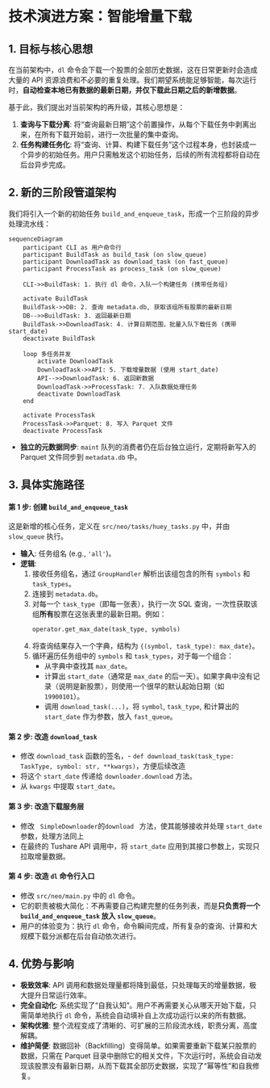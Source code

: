 # 技术演进方案：智能增量下载

## 1. 目标与核心思想

在当前架构中，`dl` 命令会下载一个股票的全部历史数据，这在日常更新时会造成大量的 API 资源浪费和不必要的重复处理。我们期望系统能足够智能，每次运行时，**自动检查本地已有数据的最新日期，并仅下载此日期之后的新增数据**。

基于此，我们提出对当前架构的再升级，其核心思想是：

1.  **查询与下载分离**: 将“查询最新日期”这个前置操作，从每个下载任务中剥离出来，在所有下载开始前，进行一次批量的集中查询。
2.  **任务构建任务化**: 将“查询、计算、构建下载任务”这个过程本身，也封装成一个异步的初始任务。用户只需触发这个初始任务，后续的所有流程都将自动在后台异步完成。

## 2. 新的三阶段管道架构

我们将引入一个新的初始任务 `build_and_enqueue_task`，形成一个三阶段的异步处理流水线：

```mermaid
sequenceDiagram
    participant CLI as 用户命令行
    participant BuildTask as build_task (on slow_queue)
    participant DownloadTask as download_task (on fast_queue)
    participant ProcessTask as process_task (on slow_queue)

    CLI->>BuildTask: 1. 执行 dl 命令，入队一个构建任务 (携带任务组)

    activate BuildTask
    BuildTask->>DB: 2. 查询 metadata.db, 获取该组所有股票的最新日期
    DB-->>BuildTask: 3. 返回最新日期
    BuildTask->>DownloadTask: 4. 计算日期范围，批量入队下载任务 (携带 start_date)
    deactivate BuildTask

    loop 多任务并发
        activate DownloadTask
        DownloadTask->>API: 5. 下载增量数据 (使用 start_date)
        API-->>DownloadTask: 6. 返回新数据
        DownloadTask->>ProcessTask: 7. 入队数据处理任务
        deactivate DownloadTask
    end

    activate ProcessTask
    ProcessTask->>Parquet: 8. 写入 Parquet 文件
    deactivate ProcessTask

```

- **独立的元数据同步**: `maint` 队列的消费者仍在后台独立运行，定期将新写入的 Parquet 文件同步到 `metadata.db` 中。

## 3. 具体实施路径

#### 第 1 步: 创建 `build_and_enqueue_task`

这是新增的核心任务，定义在 `src/neo/tasks/huey_tasks.py` 中，并由 `slow_queue` 执行。

- **输入**: 任务组名 (e.g., `'all'`)。
- **逻辑**:
  1.  接收任务组名，通过 `GroupHandler` 解析出该组包含的所有 `symbols` 和 `task_types`。
  2.  连接到 `metadata.db`。
  3.  对每一个 `task_type`（即每一张表），执行一次 SQL 查询，一次性获取该组**所有**股票在这张表里的最新日期。例如：
      ```python
      operator.get_max_date(task_type, symbols)
      ```
  4.  将查询结果存入一个字典，结构为 `{(symbol, task_type): max_date}`。
  5.  循环遍历任务组中的 `symbols` 和 `task_types`，对于每一个组合：
      - 从字典中查找其 `max_date`。
      - 计算出 `start_date`（通常是 `max_date` 的后一天）。如果字典中没有记录（说明是新股票），则使用一个很早的默认起始日期（如 `19900101`）。
      - 调用 `download_task(...)`，将 `symbol`, `task_type`, 和计算出的 `start_date` 作为参数，放入 `fast_queue`。

#### 第 2 步: 改造 `download_task`

- 修改 `download_task` 函数的签名，- `def download_task(task_type: TaskType, symbol: str, **kwargs)`，方便后续改造
- 将这个 `start_date` 传递给 `downloader.download` 方法。
- 从 `kwargs` 中提取 `start_date`。

#### 第 3 步: 改造下载服务层

- 修改 ` SimpleDownloader`的`download ` 方法，使其能够接收并处理 `start_date` 参数，处理方法同上
- 在最终的 Tushare API 调用中，将 `start_date` 应用到其接口参数上，实现只拉取增量数据。

#### 第 4 步: 改造 `dl` 命令行入口

- 修改 `src/neo/main.py` 中的 `dl` 命令。
- 它的职责被极大简化：不再需要自己构建完整的任务列表，而是**只负责将一个 `build_and_enqueue_task` 放入 `slow_queue`**。
- 用户的体验变为：执行 `dl` 命令，命令瞬间完成，所有复杂的查询、计算和大规模下载分派都在后台自动依次进行。

## 4. 优势与影响

- **极致效率**: API 调用和数据处理量都将降到最低，只处理每天的增量数据，极大提升日常运行效率。
- **完全自动化**: 系统实现了“自我认知”。用户不再需要关心从哪天开始下载，只需简单地执行 `dl` 命令，系统会自动填补自上次成功运行以来的所有数据。
- **架构优雅**: 整个流程变成了清晰的、可扩展的三阶段流水线，职责分离，高度解耦。
- **维护简便**: 数据回补（Backfilling）变得简单。如果需要重新下载某只股票的数据，只需在 Parquet 目录中删除它的相关文件，下次运行时，系统会自动发现该股票没有最新日期，从而下载其全部历史数据，实现了“幂等性”和自我修复。
